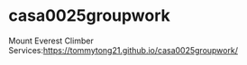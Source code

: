 # casa0025groupwork
Mount Everest Climber Services:https://tommytong21.github.io/casa0025groupwork/

